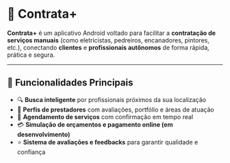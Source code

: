 # 📱 Contrata+

**Contrata+** é um aplicativo Android voltado para facilitar a **contratação de serviços manuais** (como eletricistas, pedreiros, encanadores, pintores, etc.), conectando **clientes** e **profissionais autônomos** de forma rápida, prática e segura.

---

## 🚀 Funcionalidades Principais

- 🔍 **Busca inteligente** por profissionais próximos da sua localização  
- 🧰 **Perfis de prestadores** com avaliações, portfólio e áreas de atuação    
- 📅 **Agendamento de serviços** com confirmação em tempo real  
- 💳 **Simulação de orçamentos e pagamento online (em desenvolvimento)**  
- ⭐ **Sistema de avaliações e feedbacks** para garantir qualidade e confiança 
